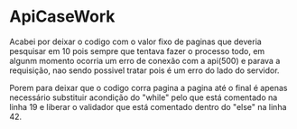 # ApiCaseWork

Acabei por deixar o codigo com o valor fixo de paginas que deveria pesquisar em 10 pois sempre que tentava fazer o processo todo, em algunm momento ocorria um erro de conexão com a api(500) e parava a requisição, nao sendo possivel tratar pois é um erro do lado do servidor.

Porem para deixar que o codigo corra pagina a pagina até o final é apenas necessário substituir acondição do "while" pelo que está comentado na linha 19 e liberar o validador que está comentado dentro do "else" na linha 42.